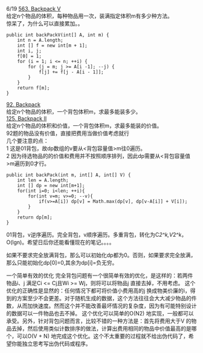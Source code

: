6/19 [563. Backpack V](https://www.lintcode.com/problem/backpack-v/description)<br>
给定n个物品的体积，每种物品用一次，装满指定体积m有多少种方法。<br>
惊呆了，为什么可以直接累加。。
```
public int backPackV(int[] A, int m) {
    int n = A.length;
    int [] f = new int[m + 1];
    int i, j;
    f[0] = 1;
    for (i = 1; i <= n; ++i) {
        for (j = m; j >= A[i -1]; --j) {
            f[j] += f[j - A[i - 1]];
        }
    }
    return f[m]; 
}
```

[92. Backpack](https://www.lintcode.com/problem/backpack/description)<br>
给定n个物品的体积，一个背包体积m，求最多能装多少。<br>
[125. Backpack II](https://www.lintcode.com/problem/backpack-ii/description)<br>
给定n个物品的体积和价值，一个背包体积m，求最多能装的价值。<br>
92题的物品没有价值，直接把费用当做价值考虑就行<br>
几个要注意的点：<br>
1 这是01背包，故dp数组的v要从<背包容量值>m往0遍历。<br>
2 因为待选物品的的价值和费用并不按照顺序排列，因此dp需要从<背包容量值>m遍历到0才行。
```
public int backPack(int m, int[] A, int[] V) {
    int len = A.length;
    int [] dp = new int[m+1];
    for(int i=0; i<len; ++i){
        for(int v=m; v>=0; --v){
            if(v>=A[i]) dp[v] = Math.max(dp[v], dp[v-A[i]] + V[i]);
        }
    }
    return dp[m];
}
```
01背包，v逆序遍历。完全背包，v顺序遍历。多重背包，转化为C*2^k,V*2^k，O(lgn)。希望日后你还能看懂现在的笔记。。。。

如果不要求完全放满背包，那么可以初始化dp都为0。否则，如果要求完全放满，那么只能初始化dp[0]=0,其余为dp[i]=负无穷。

一个简单有效的优化
完全背包问题有一个很简单有效的优化，是这样的：若两件物品i、j 满足Ci <= Cj且Wi >= Wj，则将可以将物品j 直接去掉，不用考虑。
这个优化的正确性是显然的：任何情况下都可将价值小费用高的j 换成物美价廉的i，得到的方案至少不会更差。对于随机生成的数据，这个方法往往会大大减少物品的件数，从而加快速度。然而这个并不能改善最坏情况的复杂度，因为有可能特别设计的数据可以一件物品也去不掉。
这个优化可以简单的O(N2) 地实现，一般都可以承受。另外，针对背包问题而言，比较不错的一种方法是：首先将费用大于V 的物品去掉，然后使用类似计数排序的做法，计算出费用相同的物品中价值最高的是哪个，可以O(V + N) 地完成这个优化。这个不太重要的过程就不给出伪代码了，希望你能独立思考写出伪代码或程序。
